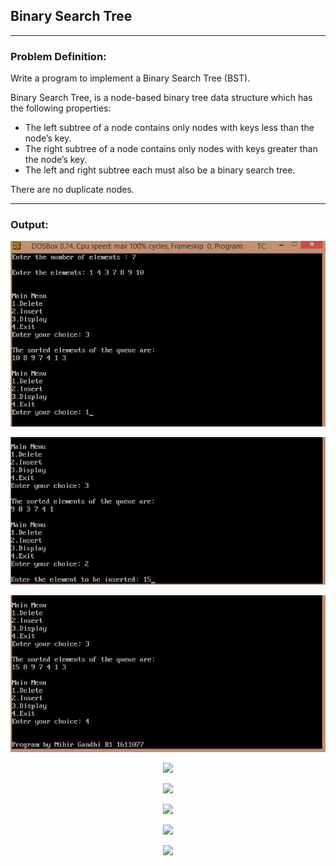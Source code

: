 ## Binary Search Tree

-----------------------------------------
### Problem Definition:
Write a program to implement a Binary Search Tree (BST). 

Binary Search Tree, is a node-based binary tree data structure which has the following properties:
* The left subtree of a node contains only nodes with keys less than the node’s key.
* The right subtree of a node contains only nodes with keys greater than the node’s key.
* The left and right subtree each must also be a binary search tree.

There are no duplicate nodes.

------------------------------------------
### Output:
<p align="center">
    <img src="./output/output-1.jpg">
</p>
<p align="center">
    <img src="./output/output-2.jpg">
</p>
<p align="center">
    <img src="./output/output-3.jpg">
</p>
<p align="center">
    <img src="./output/output-4.jpg">
</p>
<p align="center">
    <img src="./output/output-5.jpg">
</p>
<p align="center">
    <img src="./output/output-6.jpg">
</p>
<p align="center">
    <img src="./output/output-7.jpg">
</p>
<p align="center">
    <img src="./output/output-8.jpg">
</p>
